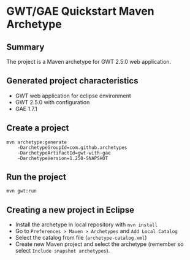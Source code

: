 GWT/GAE Quickstart Maven Archetype
=========================================

Summary
-------
The project is a Maven archetype for GWT 2.5.0 web application.

Generated project characteristics
-------------------------
* GWT web application for eclipse environment
* GWT 2.5.0 with configuration
* GAE 1.7.1

Create a project
----------------

    mvn archetype:generate
        -DarchetypeGroupId=com.github.archetypes
        -DarchetypeArtifactId=gwt-with-gae
        -DarchetypeVersion=1.250-SNAPSHOT

Run the project
----------------

	mvn gwt:run
	
Creating a new project in Eclipse
----------------------------------

* Install the archetype in local repository with `mvn install`
* Go to `Preferences > Maven > Archetypes` and `Add Local Catalog`
* Select the catalog from file (`archetype-catalog.xml`) 
* Create new Maven project and select the archetype (remember so select `Include snapshot archetypes`).

